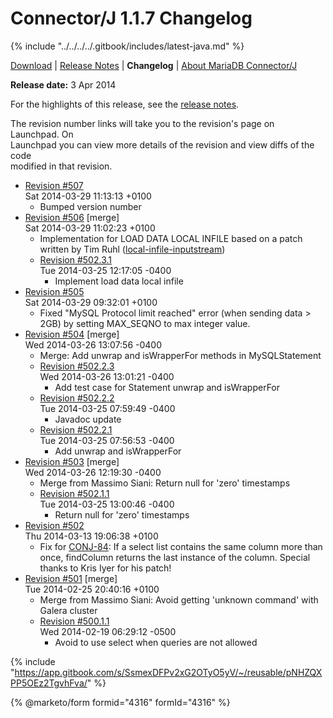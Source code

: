 # Connector/J 1.1.7 Changelog

{% include "../../../../.gitbook/includes/latest-java.md" %}

[Download](https://downloads.mariadb.org/client-java/1.1.7/) | [Release Notes](../../1.1/1.1.7.md) | **Changelog** | [About MariaDB Connector/J](https://app.gitbook.com/s/CjGYMsT2MVP4nd3IyW2L/mariadb-connector-j/about-mariadb-connector-j)

**Release date:** 3 Apr 2014

For the highlights of this release, see the [release notes](../../1.1/1.1.7.md).

The revision number links will take you to the revision's page on Launchpad. On\
Launchpad you can view more details of the revision and view diffs of the code\
modified in that revision.

* [Revision #507](https://bazaar.launchpad.net/~maria-captains/mariadb-java-client/trunk/revision/507)\
  Sat 2014-03-29 11:13:13 +0100
  * Bumped version number
* [Revision #506](https://bazaar.launchpad.net/~maria-captains/mariadb-java-client/trunk/revision/506) \[merge]\
  Sat 2014-03-29 11:02:23 +0100
  * Implementation for LOAD DATA LOCAL INFILE based on a patch written by Tim Ruhl ([local-infile-inputstream](https://code.launchpad.net/~timruhl/mariadb-java-client/local-infile-inputstream))
  * [Revision #502.3.1](https://bazaar.launchpad.net/~maria-captains/mariadb-java-client/trunk/revision/502.3.1)\
    Tue 2014-03-25 12:17:05 -0400
    * Implement load data local infile
* [Revision #505](https://bazaar.launchpad.net/~maria-captains/mariadb-java-client/trunk/revision/505)\
  Sat 2014-03-29 09:32:01 +0100
  * Fixed "MySQL Protocol limit reached" error (when sending data > 2GB) by setting MAX\_SEQNO to max integer value.
* [Revision #504](https://bazaar.launchpad.net/~maria-captains/mariadb-java-client/trunk/revision/504) \[merge]\
  Wed 2014-03-26 13:07:56 -0400
  * Merge: Add unwrap and isWrapperFor methods in MySQLStatement
  * [Revision #502.2.3](https://bazaar.launchpad.net/~maria-captains/mariadb-java-client/trunk/revision/502.2.3)\
    Wed 2014-03-26 13:01:21 -0400
    * Add test case for Statement unwrap and isWrapperFor
  * [Revision #502.2.2](https://bazaar.launchpad.net/~maria-captains/mariadb-java-client/trunk/revision/502.2.2)\
    Tue 2014-03-25 07:59:49 -0400
    * Javadoc update
  * [Revision #502.2.1](https://bazaar.launchpad.net/~maria-captains/mariadb-java-client/trunk/revision/502.2.1)\
    Tue 2014-03-25 07:56:53 -0400
    * Add unwrap and isWrapperFor
* [Revision #503](https://bazaar.launchpad.net/~maria-captains/mariadb-java-client/trunk/revision/503) \[merge]\
  Wed 2014-03-26 12:19:30 -0400
  * Merge from Massimo Siani: Return null for 'zero' timestamps
  * [Revision #502.1.1](https://bazaar.launchpad.net/~maria-captains/mariadb-java-client/trunk/revision/502.1.1)\
    Tue 2014-03-25 13:00:46 -0400
    * Return null for 'zero' timestamps
* [Revision #502](https://bazaar.launchpad.net/~maria-captains/mariadb-java-client/trunk/revision/502)\
  Thu 2014-03-13 19:06:38 +0100
  * Fix for [CONJ-84](https://jira.mariadb.org/browse/CONJ-84): If a select list contains the same column more than once, findColumn returns the last instance of the column. Special thanks to Kris Iyer for his patch!
* [Revision #501](https://bazaar.launchpad.net/~maria-captains/mariadb-java-client/trunk/revision/501) \[merge]\
  Tue 2014-02-25 20:40:16 +0100
  * Merge from Massimo Siani: Avoid getting 'unknown command' with Galera cluster
  * [Revision #500.1.1](https://bazaar.launchpad.net/~maria-captains/mariadb-java-client/trunk/revision/500.1.1)\
    Wed 2014-02-19 06:29:12 -0500
    * Avoid to use select when queries are not allowed

{% include "https://app.gitbook.com/s/SsmexDFPv2xG2OTyO5yV/~/reusable/pNHZQXPP5OEz2TgvhFva/" %}

{% @marketo/form formid="4316" formId="4316" %}
